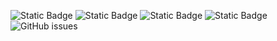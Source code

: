 ![Static Badge](https://img.shields.io/badge/blacklists-60-000000) ![Static Badge](https://img.shields.io/badge/blacklisted-2678761-cc0000) ![Static Badge](https://img.shields.io/badge/whitelisted-2245-00CC00) ![Static Badge](https://img.shields.io/badge/streaming_blacklist-28107-000000) ![GitHub issues](https://img.shields.io/github/issues/fabriziosalmi/blacklists)

